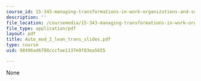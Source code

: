 ```yaml
---
course_id: 15-343-managing-transformations-in-work-organizations-and-society-spring-2002
description: ''
file_location: /coursemedia/15-343-managing-transformations-in-work-organizations-and-society-spring-2002/98496ad6798cccfae1137e9f83ea5655_Auto_mod_2_lean_trans_slides.pdf
file_type: application/pdf
layout: pdf
title: Auto_mod_2_lean_trans_slides.pdf
type: course
uid: 98496ad6798cccfae1137e9f83ea5655

---
```

None